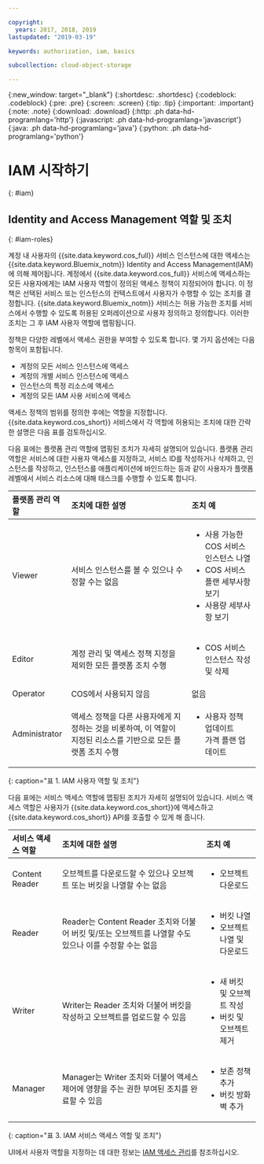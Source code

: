 ```yaml
---

copyright:
  years: 2017, 2018, 2019
lastupdated: "2019-03-19"

keywords: authorization, iam, basics

subcollection: cloud-object-storage

---
```

{:new_window: target="_blank"}
{:shortdesc: .shortdesc}
{:codeblock: .codeblock}
{:pre: .pre}
{:screen: .screen}
{:tip: .tip}
{:important: .important}
{:note: .note}
{:download: .download} 
{:http: .ph data-hd-programlang='http'} 
{:javascript: .ph data-hd-programlang='javascript'} 
{:java: .ph data-hd-programlang='java'} 
{:python: .ph data-hd-programlang='python'}

# IAM 시작하기
{: #iam}

## Identity and Access Management 역할 및 조치
{: #iam-roles}

계정 내 사용자의 {{site.data.keyword.cos_full}} 서비스 인스턴스에 대한 액세스는 {{site.data.keyword.Bluemix_notm}} Identity and Access Management(IAM)에 의해 제어됩니다. 계정에서 {{site.data.keyword.cos_full}} 서비스에 액세스하는 모든 사용자에게는 IAM 사용자 역할이 정의된 액세스 정책이 지정되어야 합니다. 이 정책은 선택된 서비스 또는 인스턴스의 컨텍스트에서 사용자가 수행할 수 있는 조치를 결정합니다. {{site.data.keyword.Bluemix_notm}} 서비스는 허용 가능한 조치를 서비스에서 수행할 수 있도록 허용된 오퍼레이션으로 사용자 정의하고 정의합니다. 이러한 조치는 그 후 IAM 사용자 역할에 맵핑됩니다. 

정책은 다양한 레벨에서 액세스 권한을 부여할 수 있도록 합니다. 몇 가지 옵션에는 다음 항목이 포함됩니다.  

* 계정의 모든 서비스 인스턴스에 액세스
* 계정의 개별 서비스 인스턴스에 액세스
* 인스턴스의 특정 리소스에 액세스
* 계정의 모든 IAM 사용 서비스에 액세스

액세스 정책의 범위를 정의한 후에는 역할을 지정합니다. {{site.data.keyword.cos_short}} 서비스에서 각 역할에 허용되는 조치에 대한 간략한 설명은 다음 표를 검토하십시오. 

다음 표에는 플랫폼 관리 역할에 맵핑된 조치가 자세히 설명되어 있습니다. 플랫폼 관리 역할은 서비스에 대한 사용자 액세스를 지정하고, 서비스 ID를 작성하거나 삭제하고, 인스턴스를 작성하고, 인스턴스를 애플리케이션에 바인드하는 등과 같이 사용자가 플랫폼 레벨에서 서비스 리소스에 대해 태스크를 수행할 수 있도록 합니다. 

| 플랫폼 관리 역할 | 조치에 대한 설명 | 조치 예          |
|:-----------------|:-----------------|:-----------------|
| Viewer | 서비스 인스턴스를 볼 수 있으나 수정할 수는 없음 | <ul><li>사용 가능한 COS 서비스 인스턴스 나열</li><li>COS 서비스 플랜 세부사항 보기</li><li>사용량 세부사항 보기</li></ul>|
| Editor | 계정 관리 및 액세스 정책 지정을 제외한 모든 플랫폼 조치 수행 |<ul><li>COS 서비스 인스턴스 작성 및 삭제</li></ul> |
| Operator | COS에서 사용되지 않음 |없음 |
| Administrator | 액세스 정책을 다른 사용자에게 지정하는 것을 비롯하여, 이 역할이 지정된 리소스를 기반으로 모든 플랫폼 조치 수행 |<ul><li>사용자 정책 업데이트</li>가격 플랜 업데이트</ul>|
{: caption="표 1. IAM 사용자 역할 및 조치"}


다음 표에는 서비스 액세스 역할에 맵핑된 조치가 자세히 설명되어 있습니다. 서비스 액세스 역할은 사용자가 {{site.data.keyword.cos_short}}에 액세스하고 {{site.data.keyword.cos_short}} API를 호출할 수 있게 해 줍니다. 

| 서비스 액세스 역할  | 조치에 대한 설명                                                                                                                                             | 조치 예                                                                                            |
|:--------------------|:-------------------------------------------------------------------------------------------------------------------------------------------------------------|:------------------------------------------------------------------------------------|
| Content Reader      | 오브젝트를 다운로드할 수 있으나 오브젝트 또는 버킷을 나열할 수는 없음 | <ul><li> 오브젝트 다운로드</li></ul> |
| Reader              | Reader는 Content Reader 조치와 더불어 버킷 및/또는 오브젝트를 나열할 수도 있으나 이를 수정할 수는 없음 | <ul><li>버킷 나열</li><li>오브젝트 나열 및 다운로드</li></ul>                    |
| Writer              | Writer는 Reader 조치와 더불어 버킷을 작성하고 오브젝트를 업로드할 수 있음 | <ul><li>새 버킷 및 오브젝트 작성</li><li>버킷 및 오브젝트 제거</li></ul> |
| Manager             | Manager는 Writer 조치와 더불어 액세스 제어에 영향을 주는 권한 부여된 조치를 완료할 수 있음 | <ul><li>보존 정책 추가</li><li>버킷 방화벽 추가</li></ul>              |
{: caption="표 3. IAM 서비스 액세스 역할 및 조치"}


UI에서 사용자 역할을 지정하는 데 대한 정보는 [IAM 액세스 관리](/docs/iam?topic=iam-iammanidaccser)를 참조하십시오. 
 
